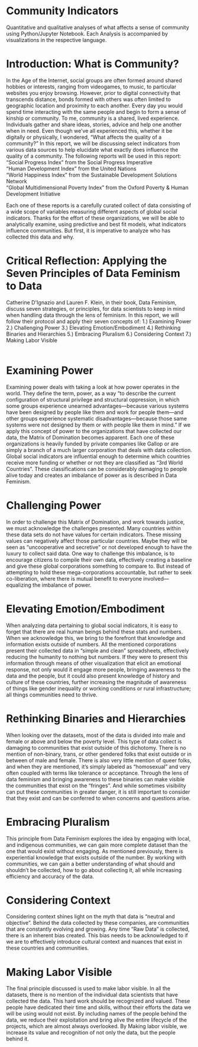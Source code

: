 # Community Indicators
 Quantitative and qualitative analyses of what affects a sense of community using Python/Jupyter Notebook.
 Each Analysis is accompanied by visualizations in the respective language.

# Introduction: What is Community?
In the Age of the Internet, social groups are often formed around shared hobbies or interests, ranging from videogames, to music, to particular websites you enjoy browsing. However, prior to digital connectivity that transcends distance, bonds formed with others was often limited to geographic location and proximity to each another. Every day you would spend time interacting with the same people and begin to form a sense of kinship or community. To me, community is a shared, lived experience. Individuals gather and share ideas, stories, advice and help one another when in need.
Even though we’ve all experienced this, whether it be digitally or physically, I wondered, “What affects the quality of a community?” In this report, we will be discussing select indicators from various data sources to help elucidate what exactly does influence the quality of a community. The following reports will be used in this report:<br>
“Social Progress Index”
from the Social Progress Imperative<br>
“Human Development Index” from the United Nations<br>
“World Happiness Index”
from the Sustainable Development Solutions Network<br>
“Global Multidimensional Poverty Index”
from the Oxford Poverty & Human Development Initiative<br>

Each one of these reports is a carefully curated collect of data consisting of a wide scope of variables measuring different aspects of global social indicators. Thanks for the effort of these organizations, we will be able to analytically examine, using predictive and best fit models, what indicators influence communities. But first, it is imperative to analyze who has collected this data and why.

# Critical Reflection: Applying the Seven Principles of Data Feminism to Data
Catherine D'Ignazio and Lauren F. Klein, in their book, Data Feminism, discuss seven strategies, or principles, for data scientists to keep in mind when handling data through the lens of feminism. In this report, we will follow their protocol and apply their seven concepts of:
1.) Examining Power
2.) Challenging Power
3.) Elevating Emotion/Embodiment 4.) Rethinking Binaries and Hierarchies 5.) Embracing Pluralism
6.) Considering Context
7.) Making Labor Visible<br><br>

# Examining Power
Examining power deals with taking a look at how power operates in the world. They define the term, power, as a way “to describe the current configuration of structural privilege and structural oppression, in which some groups experience unearned advantages—because various systems have been designed by people like them and work for people them—and other groups experience systematic disadvantages—because those same systems were not designed by them or with people like them in mind.” If we apply this concept of power to the organizations that have collected our data, the Matrix of Domination becomes apparent. Each one of these organizations is heavily funded by private companies like Gallop or are simply a branch of a much larger corporation that deals with data collection. Global social indicators are influential enough to determine which countries receive more funding or whether or not they are classified as “3rd World Countries”. These classifications can be considerably damaging to people alive today and creates an imbalance of power as is described in Data Feminism.

# Challenging Power
In order to challenge this Matrix of Domination, and work towards justice, we must acknowledge the challenges presented. Many countries within these data sets do not have values for certain indicators. These missing values can negatively affect those particular countries. Maybe they will be seen as “uncooperative and secretive” or not developed enough to have the luxury to collect said data. One way to challenge this imbalance, is to encourage citizens to compile their own data, effectively creating a baseline and give these global corporations something to compare to. But instead of attempting to hold these mega-corporations accountable, but rather to seek co-liberation, where there is mutual benefit to everyone involved—equalizing the imbalance of power.

# Elevating Emotion/Embodiment
When analyzing data pertaining to global social indicators, it is easy to forget that there are real human beings behind these stats and numbers. When we acknowledge this, we bring to the forefront that knowledge and information exists outside of numbers. All the mentioned corporations present their collected data in “simple and clean” spreadsheets, effectively reducing the humanity to nothing but numbers. If they were to present this information through means of other visualization that elicit an emotional response, not only would it engage more people, bringing awareness to the data and the people, but it could also present knowledge of history and culture of these countries, further increasing the magnitude of awareness of things like gender inequality or working conditions or rural infrastructure; all things communities need to thrive.

# Rethinking Binaries and Hierarchies
When looking over the datasets, most of the data is divided into male and female or above and below the poverty level. This type of data collect is damaging to communities that exist outside of this dichotomy. There is no mention of non-binary, trans, or other gendered folks that exist outside or in between of male and female. There is also very little mention of queer folks, and when they are mentioned, it’s simply labeled as “homosexual” and very often coupled with terms like tolerance or acceptance. Through the lens of data feminism and bringing awareness to these binaries can make visible the communities that exist on the “fringes”. And while sometimes visibility can put these communities in greater danger, it is still important to consider that they exist and can be conferred to when concerns and questions arise.
# Embracing Pluralism
This principle from Data Feminism explores the idea by engaging with local, and indigenous communities, we can gain more complete dataset than the one that would exist without engaging. As mentioned previously, there is experiential knowledge that exists outside of the number. By working with communities, we can gain a better understanding of what should and shouldn’t be collected, how to go about collecting it, all while increasing efficiency and accuracy of the data.
# Considering Context
Considering context shines light on the myth that data is “neutral and objective”. Behind the data collected by these companies, are communities that are constantly evolving and growing. Any time “Raw Data” is collected, there is an inherent bias created. This bias needs to be acknowledged to if we are to effectively introduce cultural context and nuances that exist in these countries and communities.

# Making Labor Visible
The final principle discussed is used to make labor visible. In all the datasets, there is no mention of the individual data scientists that have collected the data. This hard work should be recognized and valued. These people have dedicated their time and skills, without their efforts the data we will be using would not exist. By including names of the people behind the data, we reduce their exploitation and bring alive the entire lifecycle of the projects, which are almost always overlooked. By Making labor visible, we increase its value and recognition of not only the data, but the people behind it.